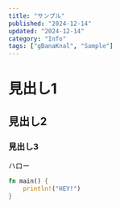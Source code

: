 ```yaml
---
title: "サンプル"
published: "2024-12-14"
updated: "2024-12-14"
category: "Info"
tags: ["gBanaKnal", "Sample"]
---
```


# 見出し1

## 見出し2

### 見出し3

ハロー

```rust
fn main() {
    println!("HEY!")
}
```